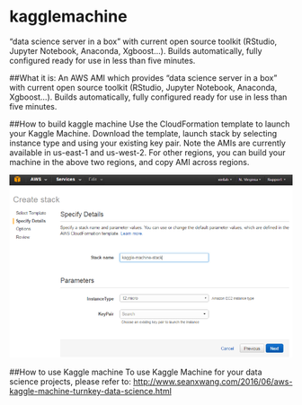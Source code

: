 # kagglemachine
“data science server in a box” with current open source toolkit (RStudio, Jupyter Notebook, Anaconda, Xgboost…). Builds automatically, fully configured ready for use in less than five minutes.

##What it is:
An AWS AMI which provides “data science server in a box” with current open source toolkit (RStudio, Jupyter Notebook, Anaconda, Xgboost…). Builds automatically, fully configured ready for use in less than five minutes.

##How to build kaggle machine
Use the CloudFormation template to launch your Kaggle Machine.
Download the template, launch stack by selecting instance type and using your existing key pair.
Note the AMIs are currently available in us-east-1 and us-west-2. For other regions, you can build your machine in the above two regions, and copy AMI across regions.

![Kaggle Machine Stack](/kagglestack.png?raw=true "Kaggle Machine Stack")

##How to use Kaggle machine
To use Kaggle Machine for your data science projects, please refer to:
http://www.seanxwang.com/2016/06/aws-kaggle-machine-turnkey-data-science.html
